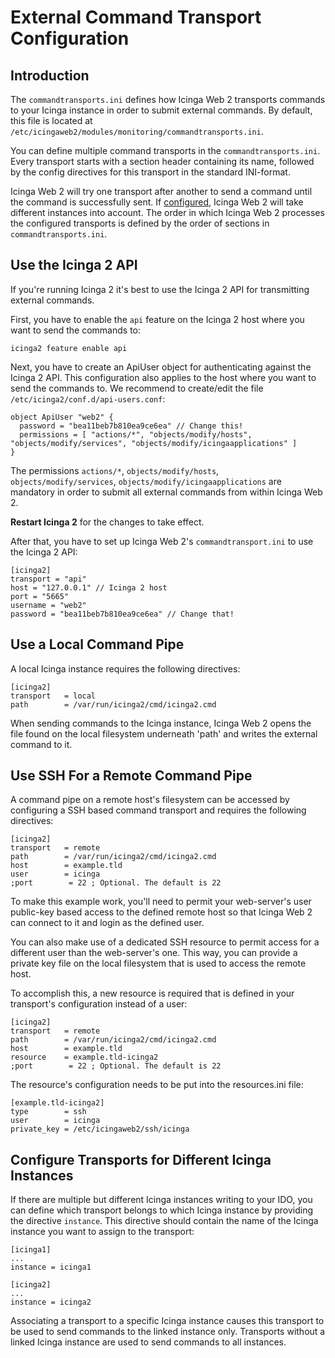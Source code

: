 # <a id="commandtransports"></a> External Command Transport Configuration

## Introduction

The `commandtransports.ini` defines how Icinga Web 2 transports commands to your Icinga instance in order to submit
external commands. By default, this file is located at `/etc/icingaweb2/modules/monitoring/commandtransports.ini`.

You can define multiple command transports in the `commandtransports.ini`. Every transport starts with a section header
containing its name, followed by the config directives for this transport in the standard INI-format.

Icinga Web 2 will try one transport after another to send a command until the command is successfully sent.
If [configured](#commandtransports-multiple-instances), Icinga Web 2 will take different instances into account.
The order in which Icinga Web 2 processes the configured transports is defined by the order of sections in
`commandtransports.ini`.

## Use the Icinga 2 API

If you're running Icinga 2 it's best to use the Icinga 2 API for transmitting external commands.

First, you have to enable the `api` feature on the Icinga 2 host where you want to send the commands to:

```
icinga2 feature enable api
```

Next, you have to create an ApiUser object for authenticating against the Icinga 2 API. This configuration also applies
to the host where you want to send the commands to. We recommend to create/edit the file
`/etc/icinga2/conf.d/api-users.conf`:

```
object ApiUser "web2" {
  password = "bea11beb7b810ea9ce6ea" // Change this!
  permissions = [ "actions/*", "objects/modify/hosts", "objects/modify/services", "objects/modify/icingaapplications" ]
}
```

The permissions `actions/*`, `objects/modify/hosts`, `objects/modify/services`, `objects/modify/icingaapplications` are
mandatory in order to submit all external commands from within Icinga Web 2.

**Restart Icinga 2** for the changes to take effect.

After that, you have to set up Icinga Web 2's `commandtransport.ini` to use the Icinga 2 API:

```
[icinga2]
transport = "api"
host = "127.0.0.1" // Icinga 2 host
port = "5665"
username = "web2"
password = "bea11beb7b810ea9ce6ea" // Change that!
```

## Use a Local Command Pipe

A local Icinga instance requires the following directives:

```
[icinga2]
transport   = local
path        = /var/run/icinga2/cmd/icinga2.cmd
```

When sending commands to the Icinga instance, Icinga Web 2 opens the file found
on the local filesystem underneath 'path' and writes the external command to it.

## Use SSH For a Remote Command Pipe

A command pipe on a remote host's filesystem can be accessed by configuring a
SSH based command transport and requires the following directives:

```
[icinga2]
transport   = remote
path        = /var/run/icinga2/cmd/icinga2.cmd
host        = example.tld
user        = icinga
;port        = 22 ; Optional. The default is 22
```

To make this example work, you'll need to permit your web-server's user
public-key based access to the defined remote host so that Icinga Web 2 can
connect to it and login as the defined user.

You can also make use of a dedicated SSH resource to permit access for a
different user than the web-server's one. This way, you can provide a private
key file on the local filesystem that is used to access the remote host.

To accomplish this, a new resource is required that is defined in your
transport's configuration instead of a user:

```
[icinga2]
transport   = remote
path        = /var/run/icinga2/cmd/icinga2.cmd
host        = example.tld
resource    = example.tld-icinga2
;port        = 22 ; Optional. The default is 22
```

The resource's configuration needs to be put into the resources.ini file:

```
[example.tld-icinga2]
type        = ssh
user        = icinga
private_key = /etc/icingaweb2/ssh/icinga
```

## <a id="commandtransports-multiple-instances"></a> Configure Transports for Different Icinga Instances

If there are multiple but different Icinga instances writing to your IDO, you can define which transport belongs to
which Icinga instance by providing the directive `instance`. This directive should contain the name of the Icinga
instance you want to assign to the transport:

```
[icinga1]
...
instance = icinga1

[icinga2]
...
instance = icinga2
```

Associating a transport to a specific Icinga instance causes this transport to be used to send commands to the linked
instance only. Transports without a linked Icinga instance are used to send commands to all instances.

